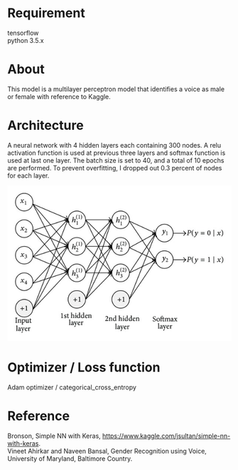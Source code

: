 
# Requirement
tensorflow  
python 3.5.x

# About
This model is a multilayer perceptron model that identifies a voice as male or female with reference to Kaggle.

# Architecture
A neural network with 4 hidden layers each containing 300 nodes. A relu activation function is used at previous three layers and softmax function is used at last one layer. The batch size is set to 40, and a total of 10 epochs are performed. To prevent overfitting, I dropped out 0.3 percent of nodes for each layer. 

<img src="Stacked-autoencoder-with-softmax-classifier.png">

# Optimizer / Loss function
Adam optimizer / categorical_cross_entropy

# Reference
Bronson, Simple NN with Keras, https://www.kaggle.com/jsultan/simple-nn-with-keras.  
Vineet Ahirkar and Naveen Bansal, Gender Recognition using Voice, University of Maryland, Baltimore Country.
